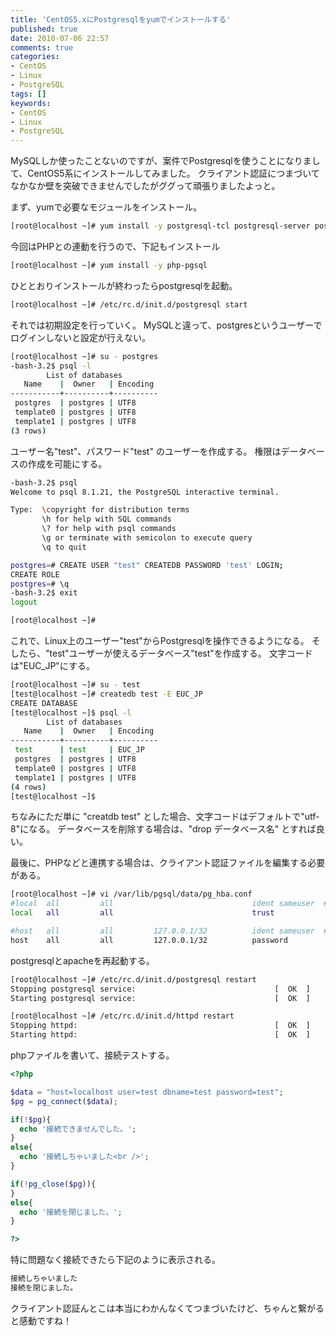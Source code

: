 ```yaml
---
title: 'CentOS5.xにPostgresqlをyumでインストールする'
published: true
date: 2010-07-06 22:57
comments: true
categories:
- CentOS
- Linux
- PostgreSQL
tags: []
keywords:
- CentOS
- Linux
- PostgreSQL
---
```

MySQLしか使ったことないのですが、案件でPostgresqlを使うことになりまして、CentOS5系にインストールしてみました。
クライアント認証につまづいてなかなか壁を突破できませんでしたがググって頑張りましたよっと。

まず、yumで必要なモジュールをインストール。
```sh
[root@localhost ~]# yum install -y postgresql-tcl postgresql-server postgresql-contrib postgresql php-pgsql
```

今回はPHPとの連動を行うので、下記もインストール
```sh
[root@localhost ~]# yum install -y php-pgsql
```

ひととおりインストールが終わったらpostgresqlを起動。
```sh
[root@localhost ~]# /etc/rc.d/init.d/postgresql start
```

それでは初期設定を行っていく。
MySQLと違って、postgresというユーザーでログインしないと設定が行えない。
```sh
[root@localhost ~]# su - postgres
-bash-3.2$ psql -l
        List of databases
   Name    |  Owner   | Encoding
-----------+----------+----------
 postgres  | postgres | UTF8
 template0 | postgres | UTF8
 template1 | postgres | UTF8
(3 rows)
```

ユーザー名"test"、パスワード"test" のユーザーを作成する。
権限はデータベースの作成を可能にする。
```sh
-bash-3.2$ psql
Welcome to psql 8.1.21, the PostgreSQL interactive terminal.

Type:  \copyright for distribution terms
       \h for help with SQL commands
       \? for help with psql commands
       \g or terminate with semicolon to execute query
       \q to quit

postgres=# CREATE USER "test" CREATEDB PASSWORD 'test' LOGIN;
CREATE ROLE
postgres=# \q
-bash-3.2$ exit
logout

[root@localhost ~]#
```

これで、Linux上のユーザー"test"からPostgresqlを操作できるようになる。
そしたら、"test"ユーザーが使えるデータベース"test"を作成する。
文字コードは"EUC_JP"にする。
```sh
[root@localhost ~]# su - test
[test@localhost ~]# createdb test -E EUC_JP
CREATE DATABASE
[test@localhost ~]$ psql -l
        List of databases
   Name    |  Owner   | Encoding
-----------+----------+----------
 test      | test     | EUC_JP
 postgres  | postgres | UTF8
 template0 | postgres | UTF8
 template1 | postgres | UTF8
(4 rows)
[test@localhost ~]$
```

ちなみにただ単に "creatdb test" とした場合、文字コードはデフォルトで"utf-8"になる。
データベースを削除する場合は、"drop データベース名" とすれば良い。

最後に、PHPなどと連携する場合は、クライアント認証ファイルを編集する必要がある。
```sh
[root@localhost ~]# vi /var/lib/pgsql/data/pg_hba.conf
#local  all         all                               ident sameuser  #コメントアウト
local   all         all                               trust

#host   all         all         127.0.0.1/32          ident sameuser  #コメントアウト
host    all         all         127.0.0.1/32          password
```

postgresqlとapacheを再起動する。
```sh
[root@localhost ~]# /etc/rc.d/init.d/postgresql restart
Stopping postgresql service:                               [  OK  ]
Starting postgresql service:                               [  OK  ]

[root@localhost ~]# /etc/rc.d/init.d/httpd restart
Stopping httpd:                                            [  OK  ]
Starting httpd:                                            [  OK  ]
```

phpファイルを書いて、接続テストする。
```php
<?php

$data = "host=localhost user=test dbname=test password=test";
$pg = pg_connect($data);

if(!$pg){
  echo '接続できませんでした。';
}
else{
  echo '接続しちゃいました<br />';
}

if(!pg_close($pg)){
}
else{
  echo '接続を閉じました。';
}

?>
```

特に問題なく接続できたら下記のように表示される。
```sh
接続しちゃいました
接続を閉じました。
```


クライアント認証んとこは本当にわかんなくてつまづいたけど、ちゃんと繋がると感動ですね！